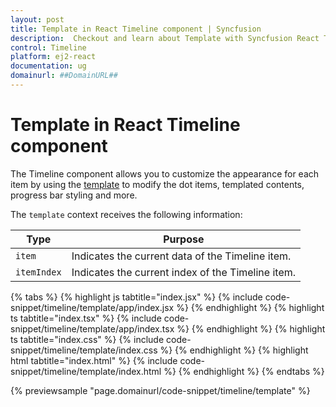 ```yaml
---
layout: post
title: Template in React Timeline component | Syncfusion
description:  Checkout and learn about Template with Syncfusion React Timeline component of Syncfusion Essential JS 2 and more.
control: Timeline
platform: ej2-react
documentation: ug
domainurl: ##DomainURL##
---
```


# Template in React Timeline component

The Timeline component allows you to customize the appearance for each item by using the [template](https://ej2.syncfusion.com/react/documentation/api/timeline#template) to modify the dot items, templated contents, progress bar styling and more.

The `template` context receives the following information:

| Type | Purpose |
| --- | --- |
| `item` | Indicates the current data of the Timeline item. |
| `itemIndex` | Indicates the current index of the Timeline item. |

{% tabs %}
{% highlight js tabtitle="index.jsx" %}
{% include code-snippet/timeline/template/app/index.jsx %}
{% endhighlight %}
{% highlight ts tabtitle="index.tsx" %}
{% include code-snippet/timeline/template/app/index.tsx %}
{% endhighlight %}
{% highlight ts tabtitle="index.css" %}
{% include code-snippet/timeline/template/index.css %}
{% endhighlight %}
{% highlight html tabtitle="index.html" %}
{% include code-snippet/timeline/template/index.html %}
{% endhighlight %}
{% endtabs %}

{% previewsample "page.domainurl/code-snippet/timeline/template" %}